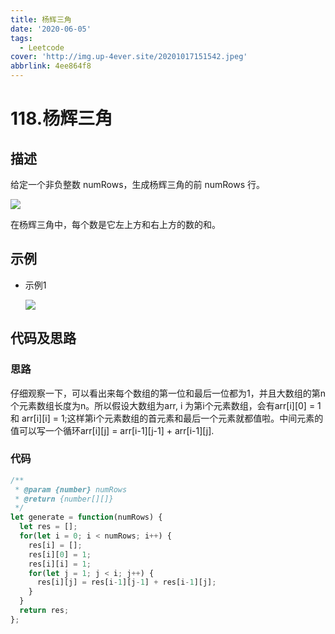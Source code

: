 ```yaml
---
title: 杨辉三角
date: '2020-06-05'
tags:
  - Leetcode
cover: 'http://img.up-4ever.site/20201017151542.jpeg'
abbrlink: 4ee864f8
---
```

# 118.杨辉三角

## 描述

给定一个非负整数 numRows，生成杨辉三角的前 numRows 行。

![](http://img.up-4ever.site/20201017185200.gif)

在杨辉三角中，每个数是它左上方和右上方的数的和。

## 示例

- 示例1

  ![](http://img.up-4ever.site/20201017185218.png)

## 代码及思路

### 思路

仔细观察一下，可以看出来每个数组的第一位和最后一位都为1，并且大数组的第n个元素数组长度为n。所以假设大数组为arr, i 为第i个元素数组，会有arr[i][0] = 1 和 arr[i][i] = 1;这样第i个元素数组的首元素和最后一个元素就都值啦。中间元素的值可以写一个循环arr[i][j] = arr[i-1][j-1] + arr[i-1][j].

### 代码

```javascript
/**
 * @param {number} numRows
 * @return {number[][]}
 */
let generate = function(numRows) {
  let res = [];
  for(let i = 0; i < numRows; i++) {
    res[i] = [];
    res[i][0] = 1;
    res[i][i] = 1;
    for(let j = 1; j < i; j++) {
      res[i][j] = res[i-1][j-1] + res[i-1][j];
    }
  }
  return res;
};
```
